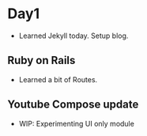 
# Day1 

- Learned Jekyll today. Setup blog.

## Ruby on Rails
- Learned a bit of Routes.

## Youtube Compose update
- WIP: Experimenting UI only module 
